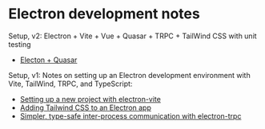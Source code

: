 # Electron development notes

Setup, v2: Electron + Vite + Vue + Quasar + TRPC + TailWind CSS with unit testing

* [Electon + Quasar](quasar.md)

Setup, v1: Notes on setting up an Electron development environment with Vite, TailWind, TRPC, and TypeScript:

* [Setting up a new project with electron-vite](electron-vite.md)
* [Adding Tailwind CSS to an Electron app](tailwindcss.md)
* [Simpler, type-safe inter-process communication with electron-trpc](electron-trpc.md)
